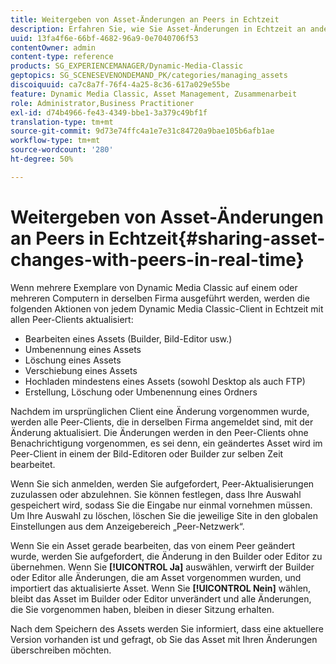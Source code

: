```yaml
---
title: Weitergeben von Asset-Änderungen an Peers in Echtzeit
description: Erfahren Sie, wie Sie Asset-Änderungen in Echtzeit an andere weitergeben können.
uuid: 13fa4f6e-66bf-4682-96a9-0e7040706f53
contentOwner: admin
content-type: reference
products: SG_EXPERIENCEMANAGER/Dynamic-Media-Classic
geptopics: SG_SCENESEVENONDEMAND_PK/categories/managing_assets
discoiquuid: ca7c8a7f-76f4-4a25-8c36-617a029e55be
feature: Dynamic Media Classic, Asset Management, Zusammenarbeit
role: Administrator,Business Practitioner
exl-id: d74b4966-fe43-4349-bbe1-3a379c49bf1f
translation-type: tm+mt
source-git-commit: 9d73e74ffc4a1e7e31c84720a9bae105b6afb1ae
workflow-type: tm+mt
source-wordcount: '280'
ht-degree: 50%

---
```


# Weitergeben von Asset-Änderungen an Peers in Echtzeit{#sharing-asset-changes-with-peers-in-real-time}

Wenn mehrere Exemplare von Dynamic Media Classic auf einem oder mehreren Computern in derselben Firma ausgeführt werden, werden die folgenden Aktionen von jedem Dynamic Media Classic-Client in Echtzeit mit allen Peer-Clients aktualisiert:

* Bearbeiten eines Assets (Builder, Bild-Editor usw.)
* Umbenennung eines Assets
* Löschung eines Assets
* Verschiebung eines Assets
* Hochladen mindestens eines Assets (sowohl Desktop als auch FTP)
* Erstellung, Löschung oder Umbenennung eines Ordners

Nachdem im ursprünglichen Client eine Änderung vorgenommen wurde, werden alle Peer-Clients, die in derselben Firma angemeldet sind, mit der Änderung aktualisiert. Die Änderungen werden in den Peer-Clients ohne Benachrichtigung vorgenommen, es sei denn, ein geändertes Asset wird im Peer-Client in einem der Bild-Editoren oder Builder zur selben Zeit bearbeitet.

Wenn Sie sich anmelden, werden Sie aufgefordert, Peer-Aktualisierungen zuzulassen oder abzulehnen. Sie können festlegen, dass Ihre Auswahl gespeichert wird, sodass Sie die Eingabe nur einmal vornehmen müssen. Um Ihre Auswahl zu löschen, löschen Sie die jeweilige Site in den globalen Einstellungen aus dem Anzeigebereich „Peer-Netzwerk“.

Wenn Sie ein Asset gerade bearbeiten, das von einem Peer geändert wurde, werden Sie aufgefordert, die Änderung in den Builder oder Editor zu übernehmen. Wenn Sie **[!UICONTROL Ja]** auswählen, verwirft der Builder oder Editor alle Änderungen, die am Asset vorgenommen wurden, und importiert das aktualisierte Asset. Wenn Sie **[!UICONTROL Nein]** wählen, bleibt das Asset im Builder oder Editor unverändert und alle Änderungen, die Sie vorgenommen haben, bleiben in dieser Sitzung erhalten.

Nach dem Speichern des Assets werden Sie informiert, dass eine aktuellere Version vorhanden ist und gefragt, ob Sie das Asset mit Ihren Änderungen überschreiben möchten.
